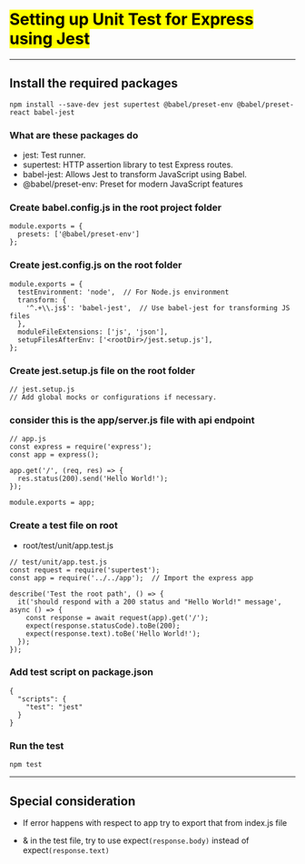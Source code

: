 # <mark> Setting up Unit Test for Express using Jest </mark> 
---

## Install the required packages

```
npm install --save-dev jest supertest @babel/preset-env @babel/preset-react babel-jest
```

### What are these packages do
- jest: Test runner.
- supertest: HTTP assertion library to test Express routes.
- babel-jest: Allows Jest to transform JavaScript using Babel.
- @babel/preset-env: Preset for modern JavaScript features

### Create babel.config.js in the root project folder

```
module.exports = {
  presets: ['@babel/preset-env']
};
```

### Create jest.config.js on the root folder

```
module.exports = {
  testEnvironment: 'node',  // For Node.js environment
  transform: {
    '^.+\\.js$': 'babel-jest',  // Use babel-jest for transforming JS files
  },
  moduleFileExtensions: ['js', 'json'],
  setupFilesAfterEnv: ['<rootDir>/jest.setup.js'],
};
```

### Create jest.setup.js file on the root folder
```
// jest.setup.js
// Add global mocks or configurations if necessary.
```

### consider this is the app/server.js file with api endpoint
```
// app.js
const express = require('express');
const app = express();

app.get('/', (req, res) => {
  res.status(200).send('Hello World!');
});

module.exports = app;

```

### Create a test file on root

- root/test/unit/app.test.js

```
// test/unit/app.test.js
const request = require('supertest');
const app = require('../../app');  // Import the express app

describe('Test the root path', () => {
  it('should respond with a 200 status and "Hello World!" message', async () => {
    const response = await request(app).get('/');
    expect(response.statusCode).toBe(200);
    expect(response.text).toBe('Hello World!');
  });
});
```

### Add test script on package.json

```
{
  "scripts": {
    "test": "jest"
  }
}
```

### Run the test
``npm test``


---

## Special consideration

- If error happens with respect to app 
try to export that from index.js file


- & in the test file, try to use expect`(response.body)` instead of expect`(response.text)`